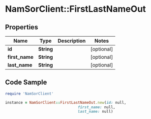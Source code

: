 # NamSorClient::FirstLastNameOut

## Properties
Name | Type | Description | Notes
------------ | ------------- | ------------- | -------------
**id** | **String** |  | [optional] 
**first_name** | **String** |  | [optional] 
**last_name** | **String** |  | [optional] 

## Code Sample

```ruby
require 'NamSorClient'

instance = NamSorClient::FirstLastNameOut.new(id: null,
                                 first_name: null,
                                 last_name: null)
```


